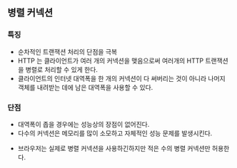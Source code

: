 ## 병렬 커넥션
### 특징
- 순차적인 트랜잭션 처리의 단점을 극복
- HTTP 는 클라이언트가 여러 개의 커넥션을 맺음으로써 여러개의 HTTP 트랜잭션을 병렬로 처리할 수 있게 한다.
- 클라이언트의 인터넷 대역폭을 한 개의 커넥션이 다 써버리는 것이 아니라 나머지 객체를 내려받는 데에 남은 대역폭을 사용할 수 있다.

### 단점
- 대역폭이 좁을 경우에는 성능상의 장점이 없어진다.
- 다수의 커넥션은 메모리를 많이 소모하고 자체적인 성능 문제를 발생시킨다.

* 브라우저는 실제로 병렬 커넥션을 사용하긴하지만 적은 수의 병렬 커넥션만 허용한다.

